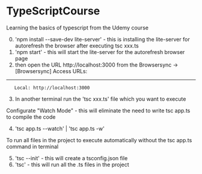 # TypeScriptCourse
Learning the basics of typescript from the Udemy course

0. 'npm install --save-dev lite-server' - this is installing the lite-server for autorefresh the browser after executing tsc xxx.ts
1. 'npm start' - this will start the lite-server for the autorefresh browser page
2. then open the URL http://localhost:3000 from the Browsersync ->
[Browsersync] Access URLs:
 --------------------------------------
       Local: http://localhost:3000
3. In another terminal run the 'tsc xxx.ts' file which you want to execute

Configurate "Watch Mode" - this will eliminate the need to write tsc app.ts to compile the code

4. 'tsc app.ts --watch' | 'tsc app.ts -w'

To run all files in the project to execute automatically without the tsc app.ts command in terminal

5. 'tsc --init' - this will create a tsconfig.json file
6. 'tsc' - this will run all the .ts files in the project